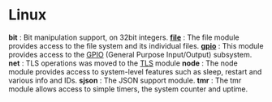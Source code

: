 # Linux
**bit**
: Bit manipulation support, on 32bit integers.
**[file](file.md)**
: The file module provides access to the file system and its individual files.
**[gpio](gpio.md)**
: This module provides access to the [GPIO](https://en.wikipedia.org/wiki/General-purpose_input/output) (General Purpose Input/Output) subsystem.
**net**
:  TLS operations was moved to the [TLS](tls.md) module 
**node**
: The node module provides access to system-level features such as sleep, restart and various info and IDs.
**sjson**
: The JSON support module.
**tmr**
: The tmr module allows access to simple timers, the system counter and uptime.
